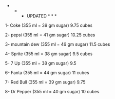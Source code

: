 * * * UPDATED * * * 

1- Coke (355 ml = 39 gm sugar) 
9.75 cubes

2- pepsi (355 ml = 41 gm sugar)
10.25 cubes

3- mountain dew (355 ml = 46 gm sugar)
11.5 cubes 

4- Sprite (355 ml = 38 gm sugar)
9.5 cubes

5- 7 Up (355 ml = 38 gm sugar)
9.5

6- Fanta (355 ml = 44 gm sugar)
11 cubes

7- Red Bull (355 ml = 39 gm sugar)
9.75

8- Dr Pepper (355 ml = 40 gm sugar)
10 cubes
